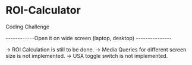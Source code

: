 # ROI-Calculator
Coding Challenge

------------Open it on wide screen (laptop, desktop) ---------------

-> ROI Calculation is still to be done.
-> Media Queries for different screen size is not implemented.
-> USA toggle switch is not implemented.
